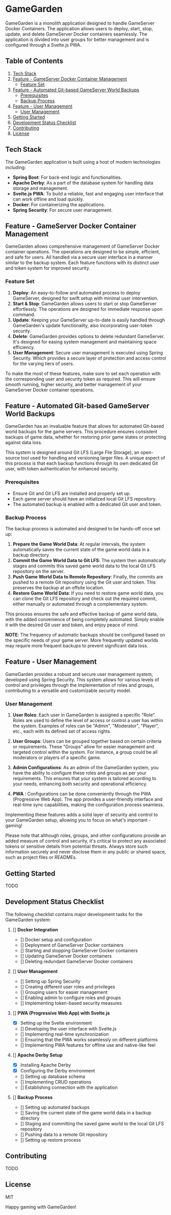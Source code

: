 # GameGarden

GameGarden is a monolith application designed to handle GameServer Docker Containers. The application allows users to
deploy, start, stop, update, and delete GameServer Docker containers seamlessly. The application is divided into user
groups for better management and is configured through a Svelte.js PWA.

## Table of Contents

1. [Tech Stack](#tech-stack)
2. [Feature - GameServer Docker Container Management](#feature---gameserver-docker-container-management)
    - [Feature Set](#feature-set)
3. [Feature - Automated Git-based GameServer World Backups](#feature---automated-git-based-gameserver-world-backups)
    - [Prerequisites](#prerequisites)
    - [Backup Process](#backup-process)
4. [Feature - User Management](#feature---user-management)
    - [User Management](#user-management)
5. [Getting Started](#getting-started)
6. [Development Status Checklist](#development-status-checklist)
7. [Contributing](#contributing)
8. [License](#license)


## Tech Stack

The GameGarden application is built using a host of modern technologies including:

- **Spring Boot**: For back-end logic and functionalities.
- **Apache Derby**: As a part of the database system for handling data storage and management.
- **Svelte.js PWA**: To build a reliable, fast and engaging user interface that can work offline and load quickly.
- **Docker**: For containerizing the applications.
- **Spring Security**: For secure user management.

## Feature - GameServer Docker Container Management

GameGarden allows comprehensive management of GameServer Docker container operations. The operations are designed to be
simple, efficient, and safe for users. All handled via a secure user interface in a manner similar to the backup system.
Each feature functions with its distinct user and token system for improved security.

### Feature Set

1. **Deploy**: An easy-to-follow and automated process to deploy GameServer, designed for swift setup with minimal user
   intervention.
2. **Start & Stop**: GameGarden allows users to start or stop GameServer effortlessly. The operations are designed for
   immediate response upon command.
3. **Update**: Keeping your GameServer up-to-date is easily handled through GameGarden's update functionality, also
   incorporating user-token security.
4. **Delete**: GameGarden provides options to delete redundant GameServer. It's designed for easing system management
   and maintaining space efficiency.
5. **User Management**: Secure user management is executed using Spring Security. Which provides a secure layer of
   protection and access control for the varying tiers of users.

To make the most of these features, make sure to set each operation with the corresponding user and security token as
required. This will ensure smooth running, higher security, and better management of your GameServer Docker container
operations.

## Feature - Automated Git-based GameServer World Backups

GameGarden has an invaluable feature that allows for automated Git-based world backups for the game servers. This
procedure ensures consistent backups of game data, whether for restoring prior game states or protecting against data
loss.

This system is designed around Git LFS (Large File Storage), an open-source tool used for handling and versioning larger
files. A unique aspect of this process is that each backup functions through its own dedicated Git user, with token
authentication for enhanced security.

### Prerequisites

- Ensure Git and Git LFS are installed and properly set up.
- Each game server should have an initialized local Git LFS repository.
- The automated backup is enabled with a dedicated Git user and token.

### Backup Process

The backup process is automated and designed to be hands-off once set up:

1. **Prepare the Game World Data**: At regular intervals, the system automatically saves the current state of the game
   world data in a backup directory.
2. **Commit the Game World Data to Git LFS**: The system then automatically stages and commits this saved game world
   data to the local Git LFS repository on the server.
3. **Push Game World Data to Remote Repository**: Finally, the commits are pushed to a remote Git repository using the
   Git user and token. This preserves the backup at an offsite location.
4. **Restore Game World Data**: If you need to restore game world data, you can clone the Git LFS repository and check
   out the required commit, either manually or automated through a complementary system.

This process ensures the safe and effective backup of game world data, with the added convenience of being completely
automated. Simply enable it with the desired Git user and token, and enjoy peace of mind.

**NOTE**: The frequency of automatic backups should be configured based on the specific needs of your game server. More
frequently updated worlds may require more frequent backups to prevent significant data loss.

## Feature - User Management

GameGarden provides a robust and secure user management system, developed using Spring Security. This system allows for
various levels of control and privileges through the implementation of roles and groups, contributing to a versatile and
customizable security model.

### User Management

1. **User Roles**: Each user in GameGarden is assigned a specific "Role". Roles are used to define the level of access
   or control a user has within the system. Examples of roles can be "Admin", "Moderator", "Player", etc., each with its
   defined set of access rights.

2. **User Groups**: Users can be grouped together based on certain criteria or requirements. These "Groups" allow for
   easier management and targeted control within the system. For instance, a group could be all moderators or players of
   a specific game.

3. **Admin Configurations**: As an admin of the GameGarden system, you have the ability to configure these roles and
   groups as per your requirements. This ensures that your system is tailored according to your needs, enhancing both
   security and operational efficiency.

4. **PWA** : Configurations can be done conveniently through the PWA (Progressive Web App). The app provides a
   user-friendly interface and real-time sync capabilities, making the configuration process seamless.

Implementing these features adds a solid layer of security and control to your GameGarden setup, allowing you to focus
on what's important - gaming!

Please note that although roles, groups, and other configurations provide an added measure of control and security, it's
critical to protect any associated tokens or sensitive details from potential threats. Always store such information
securely and never disclose them in any public or shared space, such as project files or READMEs.

## Getting Started

TODO

## Development Status Checklist

The following checklist contains major development tasks for the GameGarden system:

1. [] **Docker Integration**
    - [] Docker setup and configuration
    - [] Deployment of GameServer Docker containers
    - [] Starting and stopping GameServer Docker containers
    - [] Updating GameServer Docker containers
    - [] Deleting redundant GameServer Docker containers

2. [] **User Management**
    - [] Setting up Spring Security
    - [] Creating different user roles and privileges
    - [] Grouping users for easier management
    - [] Enabling admin to configure roles and groups
    - [] Implementing token-based security measures

3. [] **PWA (Progressive Web App) with Svelte.js**
    - [X] Setting up the Svelte environment
    - [] Developing the user interface with Svelte.js
    - [] Implementing real-time synchronization
    - [] Ensuring that the PWA works seamlessly on different platforms
    - [] Implementing PWA features for offline use and native-like feel

4. [] **Apache Derby Setup**
    - [X] Installing Apache Derby
    - [X] Configuring the Derby environment
    - [] Setting up database schema
    - [] Implementing CRUD operations
    - [] Establishing connection with the application

5. [] **Backup Process**
    - [] Setting up automated backups
    - [] Saving the current state of the game world data in a backup directory
    - [] Staging and committing the saved game world to the local Git LFS repository
    - [] Pushing data to a remote Git repository
    - [] Setting up restore process


## Contributing

TODO

## License

MIT

Happy gaming with GameGarden!